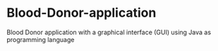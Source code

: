 # Blood-Donor-application
Blood Donor application with a graphical interface (GUI) using Java as programming language
